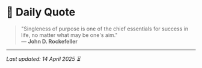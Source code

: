 # 📜 Daily Quote

> "Singleness of purpose is one of the chief essentials for success in life, no matter what may be one's aim."  
> — **John D. Rockefeller**

---

_Last updated: 14 April 2025 ⏳_
